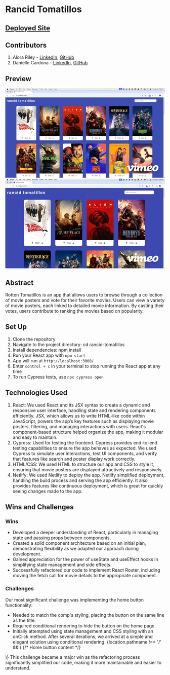 # Rancid Tomatillos
## [Deployed Site](https://cosmic-brioche-acca7e.netlify.app/)
## Contributors
1. Alora Riley - [LinkedIn](https://www.linkedin.com/in/alorariley/), [GitHub](https://github.com/aloraalee)
2. Danielle Cardona - [LinkedIn](https://www.linkedin.com/in/danielle-cardona-se/), [GitHub](https://github.com/dcardona23)

## Preview
![Movie Posters Live Search Preview](https://github.com/aloraalee/rancid-tomatillos/blob/main/New%20Recording%20-%2012_19_2024,%203_02_04%20PM-high%20(1).gif?raw=true)
![Movie Details Preview](https://github.com/aloraalee/rancid-tomatillos/blob/main/New%20Recording%20-%2012_19_2024,%203_32_44%20PM-high.gif?raw=true)
## Abstract
Rotten Tomatillos is an app that allows users to browse through a collection of movie posters and vote for their favorite movies. Users can view a variety of movie posters, each linked to detailed movie information. By casting their votes, users contribute to ranking the movies based on popularity. 

## Set Up
1. Clone the repository
2. Navigate to the project directory: cd rancid-tomatillos
3. Install dependencies: npm install
4. Run your React app with `npm start`
5. App will run at `http://localhost:3000/`
6. Enter `control + c` in your terminal to stop running the React app at any time
7. To run Cypress tests, use `npx cypress open`

## Technologies Used 
1. React: We used React and its JSX syntax to create a dynamic and responsive user interface, handling state and rendering components efficiently. JSX, which allows us to write HTML-like code within JavaScript, powers the app’s key features such as displaying movie posters, filtering, and managing interactions with users. React's component-based structure helped organize the app, making it modular and easy to maintain.
2. Cypress: Used for testing the frontend. Cypress provides end-to-end testing capabilities to ensure the app behaves as expected. We used Cypress to simulate user interactions, test UI components, and verify that features like search and poster display work correctly.
3. HTML/CSS: We used HTML to structure our app and CSS to style it, ensuring that movie posters are displayed attractively and responsively. 
4. Netlify: We used Netlify to deploy the app. Netlify simplified deployment, handling the build process and serving the app efficiently. It also provides features like continuous deployment, which is great for quickly seeing changes made to the app.

## Wins and Challenges
### Wins
- Developed a deeper understanding of React, particularly in managing state and passing props between components.
- Created a solid component architecture based on an initial plan, demonstrating flexibility as we adapted our approach during development.
- Gained appreciation for the power of useState and useEffect hooks in simplifying state management and side effects.
- Successfully refactored our code to implement React Router, including moving the fetch call for movie details to the appropriate component.
### Challenges
Our most significant challenge was implementing the home button functionality:
- Needed to match the comp's styling, placing the button on the same line as the title.
- Required conditional rendering to hide the button on the home page.
- Initially attempted using state management and CSS styling with an onClick method.
After several iterations, we arrived at a simple and elegant solution using conditional rendering:
{location.pathname !== '/' && (
  <Link to="/">
    {/* Home button content */}
  </Link>
)}
This challenge became a major win as the refactoring process significantly simplified our code, making it more maintainable and easier to understand.


